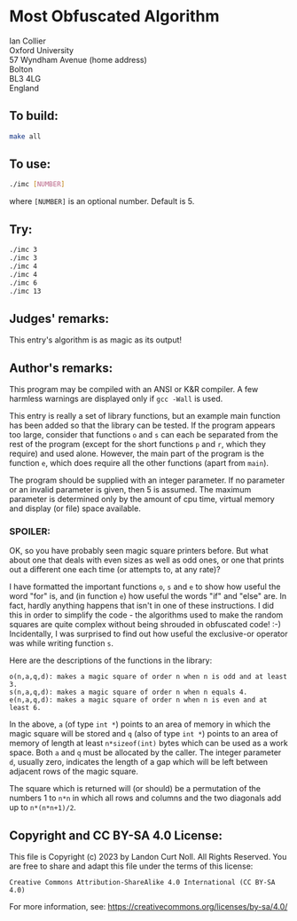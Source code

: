 # Most Obfuscated Algorithm

Ian Collier\
Oxford University\
57 Wyndham Avenue        (home address)\
Bolton\
BL3 4LG\
England

## To build:

```sh
make all
```

## To use:

```sh
./imc [NUMBER]
```

where `[NUMBER]` is an optional number. Default is 5.

## Try:

```sh
./imc 3
./imc 3
./imc 4
./imc 4
./imc 6
./imc 13
```

## Judges' remarks:

This entry's algorithm is as magic as its output!


## Author's remarks:

This program may be compiled with an ANSI or K&R compiler.  A few
harmless warnings are displayed only if `gcc -Wall` is used.

This entry is really a set of library functions, but an example
main function has been added so that the library can be tested.  If
the program appears too large, consider that functions `o` and `s` can
each be separated from the rest of the program (except for the short
functions `p` and `r`, which they require) and used alone.  However, the
main part of the program is the function `e`, which does require all the
other functions (apart from `main`).

The program should be supplied with an integer parameter.  If no
parameter or an invalid parameter is given, then 5 is assumed.  The
maximum parameter is determined only by the amount of cpu time, virtual
memory and display (or file) space available.

### SPOILER:

OK, so you have probably seen magic square printers before.  But what
about one that deals with even sizes as well as odd ones, or one that
prints out a different one each time (or attempts to, at any rate)?

I have formatted the important functions `o`, `s` and `e` to show how useful
the word "for" is, and (in function `e`) how useful the words "if" and
"else" are.  In fact, hardly anything happens that isn't in one of these
instructions.  I did this in order to simplify the code - the algorithms
used to make the random squares are quite complex without being shrouded
in obfuscated code! :-)  Incidentally, I was surprised to find out how
useful the exclusive-or operator was while writing function `s`.

Here are the descriptions of the functions in the library:

```
o(n,a,q,d): makes a magic square of order n when n is odd and at least 3.
s(n,a,q,d): makes a magic square of order n when n equals 4.
e(n,a,q,d): makes a magic square of order n when n is even and at least 6.
```

In the above, `a` (of type `int *`) points to an area of memory in which
the magic square will be stored and `q` (also of type `int *`) points to
an area of memory of length at least `n*sizeof(int)` bytes which can be
used as a work space.  Both `a` and `q` must be allocated by the caller.
The integer parameter `d`, usually zero, indicates the length of a gap
which will be left between adjacent rows of the magic square.

The square which is returned will (or should) be a permutation of the
numbers 1 to `n*n` in which all rows and columns and the two diagonals
add up to `n*(n*n+1)/2`.

## Copyright and CC BY-SA 4.0 License:

This file is Copyright (c) 2023 by Landon Curt Noll.  All Rights Reserved.
You are free to share and adapt this file under the terms of this license:

    Creative Commons Attribution-ShareAlike 4.0 International (CC BY-SA 4.0)

For more information, see: https://creativecommons.org/licenses/by-sa/4.0/
